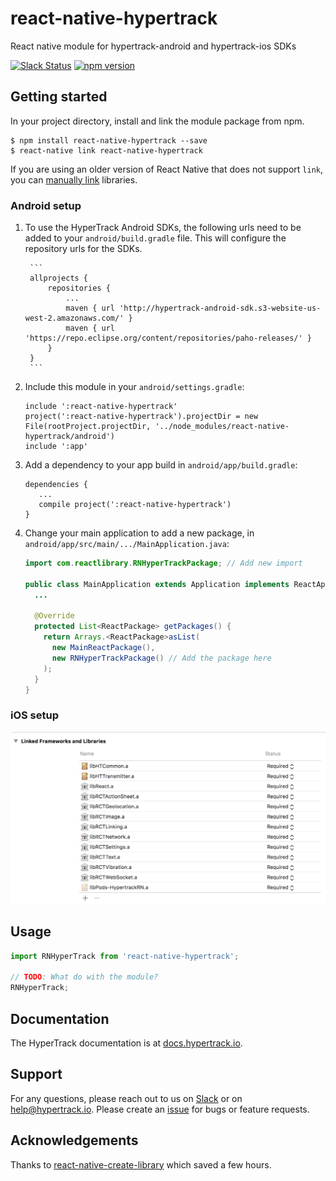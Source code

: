 # react-native-hypertrack
React native module for hypertrack-android and hypertrack-ios SDKs

[![Slack Status](http://slack.hypertrack.io/badge.svg)](http://slack.hypertrack.io) [![npm version](https://badge.fury.io/js/react-native-hypertrack.svg)](https://badge.fury.io/js/react-native-hypertrack)

## Getting started
In your project directory, install and link the module package from npm.
```
$ npm install react-native-hypertrack --save
$ react-native link react-native-hypertrack
```

If you are using an older version of React Native that does not support `link`, you can [manually link](https://facebook.github.io/react-native/docs/linking-libraries-ios.html) libraries.

### Android setup
1. To use the HyperTrack Android SDKs, the following urls need to be added to your `android/build.gradle` file. This will configure the repository urls for the SDKs.

        ```
        allprojects {
            repositories {
                ...
                maven { url 'http://hypertrack-android-sdk.s3-website-us-west-2.amazonaws.com/' }
                maven { url 'https://repo.eclipse.org/content/repositories/paho-releases/' }
            }
        }
        ```

2. Include this module in your `android/settings.gradle`:

    ```
    include ':react-native-hypertrack'
    project(':react-native-hypertrack').projectDir = new File(rootProject.projectDir, '../node_modules/react-native-hypertrack/android')
    include ':app'
    ```

3. Add a dependency to your app build in `android/app/build.gradle`:

    ```
    dependencies {
       ...
       compile project(':react-native-hypertrack')
    }
    ```

4. Change your main application to add a new package, in `android/app/src/main/.../MainApplication.java`:

    ```java
    import com.reactlibrary.RNHyperTrackPackage; // Add new import

    public class MainApplication extends Application implements ReactApplication {
      ...

      @Override
      protected List<ReactPackage> getPackages() {
        return Arrays.<ReactPackage>asList(
          new MainReactPackage(),
          new RNHyperTrackPackage() // Add the package here
        );
      }
    }
    ```

### iOS setup
![Linked frameworks and libraries](readme-imgs/linker.png)

## Usage
```javascript
import RNHyperTrack from 'react-native-hypertrack';

// TODO: What do with the module?
RNHyperTrack;
```

## Documentation
The HyperTrack documentation is at [docs.hypertrack.io](http://docs.hypertrack.io/).

## Support
For any questions, please reach out to us on [Slack](http://docs.hypertrack.io/) or on help@hypertrack.io. Please create an [issue](https://github.com/hypertrack/hypertrack-cordova/issues) for bugs or feature requests.

## Acknowledgements
Thanks to [react-native-create-library](https://github.com/frostney/react-native-create-library) which saved a few hours.
